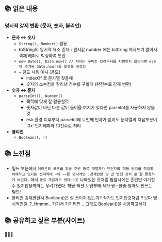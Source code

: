 ## 📚 읽은 내용
### 명시적 강제 변환 (문자, 숫자, 불리언)
- **문자 ↔ 숫자**
    - `String(), Number()` 활용
    - toString의 암시적 요소 존재 : 원시값 number 에는 toString 메서드가 없어서 객체 래퍼로 박싱하여 변환
    - `new Date(), Date.now() // 저자는 구버전 브라우저를 지원하지 않는다면 es5에 추가된 Date.now()를 쓸것을 권장함`
    - `~` 틸드 사용 예시 (용도)
        - indexOf 로 문자열 찾을때
        - 숫자의 소수점을 잘라낸 정수를 구할때 (완전수로 강제 변환)
- **숫자 ↔ 문자**
    - `parseInt(), Number()`
        - 목적에 맞게 잘 활용할것
        - 숫자값이 아닌 다른 값이 들어올 여지가 있다면 parseInt를 사용하지 않을 것
        - es5 환경 이후부터 parseInt에 두번째 인자가 없어도 문자열의 처음부분이 '0x' 인지에따라 10진수로 처리
- **불리언**
    - `Boolean(), !!`


## 📚 느낀점

- 틸드 부분에서 `여러분의 코드를 읽을 주변 동료 개발자가 연산자의 직동 원리를 적절히 이해하고 있다는 전제하에 ~와 ~~를 명시적인 .강제변환 및 값 변형 장치 로 잘 활용하기 바란다.`
  에서 `동료 개발자가 있다~~`고 나와있는 것처럼 협업시에는 혼란만 야기할수 있지않을까하는 우려가됐다.  ~~해당 섹션 도입부에 작가 왈 : 쓸줄 알아도 안쓰는 틸드!~~
- 불리언 강제변환시 Boolean()은 잘 쓰이지 않는가? 작가도 인지한것처럼 !! 보다 명시적인걸..?..Hmmm..
  거기서 거기라면 .. 그래도 Boolean()을 사용하고싶다

## 📚 공유하고 싶은 부분(사이트)
🙅🏻‍♀️